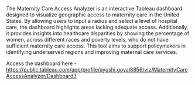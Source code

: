 The Maternity Care Access Analyzer is an interactive Tableau dashboard designed to visualize geographic access to maternity care in the United States. By allowing users to input a radius and select a level of hospital care, the dashboard highlights areas lacking adequate access. Additionally, it provides insights into healthcare disparities by showing the percentage of women, across different races and poverty levels, who do not have sufficient maternity care access. This tool aims to support policymakers in identifying underserved regions and improving maternal care services.

Access the dashboard here - https://public.tableau.com/app/profile/ayushi.goyal8856/viz/MaternityCareAccessAnalyzer/Dashboard3
